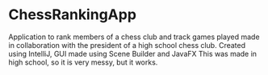 # ChessRankingApp
Application to rank members of a chess club and track games played made in collaboration with the president of a high school chess club.
Created using IntelliJ, GUI made using Scene Builder and JavaFX
This was made in high school, so it is very messy, but it works.
